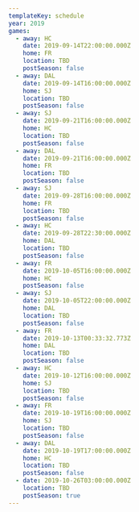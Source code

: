 ```yaml
---
templateKey: schedule
year: 2019
games:
  - away: HC
    date: 2019-09-14T22:00:00.000Z
    home: FR
    location: TBD
    postSeason: false
  - away: DAL
    date: 2019-09-14T16:00:00.000Z
    home: SJ
    location: TBD
    postSeason: false
  - away: SJ
    date: 2019-09-21T16:00:00.000Z
    home: HC
    location: TBD
    postSeason: false
  - away: DAL
    date: 2019-09-21T16:00:00.000Z
    home: FR
    location: TBD
    postSeason: false
  - away: SJ
    date: 2019-09-28T16:00:00.000Z
    home: FR
    location: TBD
    postSeason: false
  - away: HC
    date: 2019-09-28T22:30:00.000Z
    home: DAL
    location: TBD
    postSeason: false
  - away: FR
    date: 2019-10-05T16:00:00.000Z
    home: HC
    postSeason: false
  - away: SJ
    date: 2019-10-05T22:00:00.000Z
    home: DAL
    location: TBD
    postSeason: false
  - away: FR
    date: 2019-10-13T00:33:32.773Z
    home: DAL
    location: TBD
    postSeason: false
  - away: HC
    date: 2019-10-12T16:00:00.000Z
    home: SJ
    location: TBD
    postSeason: false
  - away: FR
    date: 2019-10-19T16:00:00.000Z
    home: SJ
    location: TBD
    postSeason: false
  - away: DAL
    date: 2019-10-19T17:00:00.000Z
    home: HC
    location: TBD
    postSeason: false
  - date: 2019-10-26T03:00:00.000Z
    location: TBD
    postSeason: true
---
```


